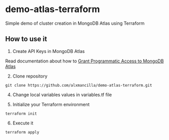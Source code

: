 # demo-atlas-terraform
Simple demo of cluster creation in MongoDB Atlas using Terraform 

## How to use it

1. Create API Keys in MongoDB Atlas

Read documentation about how to [Grant Programmatic Access to MongoDB Atlas](https://www.mongodb.com/docs/atlas/configure-api-access/#grant-programmatic-access-to-service)

2. Clone repository
```
git clone https://github.com/alxmancilla/demo-atlas-terraform.git
```

4. Change local variables values in variables.tf file


5. Initialize your Terraform environment
```
terraform init
```
6. Execute it
```
terraform apply
```
